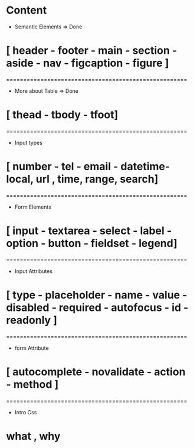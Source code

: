 # Content

- Semantic Elements => Done

# [ header - footer - main - section - aside - nav - figcaption - figure ]

=====================================================

- More about Table => Done

# [ thead - tbody - tfoot]

=====================================================

- Input types

# [ number - tel - email - datetime-local, url , time, range, search]

=====================================================

- Form Elements

# [ input - textarea - select - label - option - button - fieldset - legend]

=====================================================

- Input Attributes

# [ type - placeholder - name - value - disabled - required - autofocus - id - readonly ]

=====================================================

- form Attribute

# [ autocomplete - novalidate - action - method ]

=====================================================

- Intro Css

# what , why

